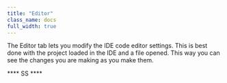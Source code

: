 ```yaml
---
title: "Editor"
class_name: docs
full_width: true
---
```


The Editor tab lets you modify the IDE code editor settings. This is best done with the project loaded in the IDE and a file opened. This way you can see the changes you are making as you make them.

**** SS ****

